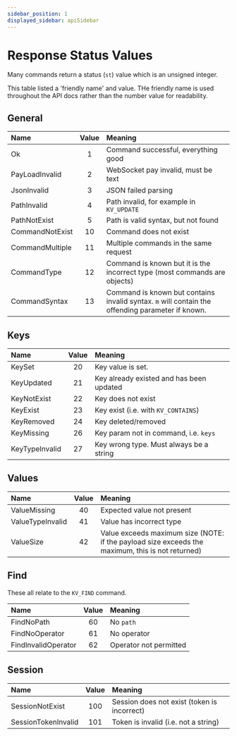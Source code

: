 ```yaml
---
sidebar_position: 1
displayed_sidebar: apiSidebar
---
```


# Response Status Values
Many commands return a status (`st`) value which is an unsigned integer.

This table listed a 'friendly name' and value. THe friendly name is used throughout the API docs rather than the number value for readability.


## General
|Name|Value|Meaning
|:---|:---:|:---|
|Ok|1|Command successful, everything good|
|PayLoadInvalid|2|WebSocket pay invalid, must be text|
|JsonInvalid|3|JSON failed parsing|
|PathInvalid|4|Path invalid, for example in `KV_UPDATE`|
|PathNotExist|5|Path is valid syntax, but not found|
|CommandNotExist|10|Command does not exist|
|CommandMultiple|11|Multiple commands in the same request|
|CommandType|12|Command is known but it is the incorrect type (most commands are objects)|
|CommandSyntax|13|Command is known but contains invalid syntax. `m` will contain the offending parameter if known.|


## Keys
|Name|Value|Meaning
|:---|:---:|:---|
|KeySet|20|Key value is set.|
|KeyUpdated|21|Key already existed and has been updated|
|KeyNotExist|22|Key does not exist|
|KeyExist|23|Key exist (i.e. with `KV_CONTAINS`)|
|KeyRemoved|24|Key deleted/removed|
|KeyMissing|26|Key param not in command, i.e. `keys`|
|KeyTypeInvalid|27|Key wrong type. Must always be a string|


## Values
|Name|Value|Meaning
|:---|:---:|:---|
|ValueMissing|40|Expected value not present|
|ValueTypeInvalid|41|Value has incorrect type|
|ValueSize|42|Value exceeds maximum size (NOTE: if the payload size exceeds the maximum, this is not returned)|


## Find
These all relate to the `KV_FIND` command.

|Name|Value|Meaning
|:---|:---:|:---|
|FindNoPath|60|No `path`|
|FindNoOperator|61|No operator|
|FindInvalidOperator|62|Operator not permitted|



## Session
|Name|Value|Meaning
|:---|:---:|:---|
|SessionNotExist|100|Session does not exist (token is incorrect)|
|SessionTokenInvalid|101|Token is invalid (i.e. not a string)|

